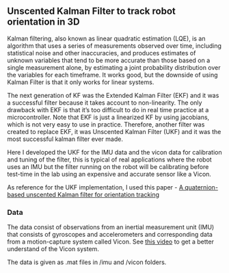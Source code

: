 ## Unscented Kalman Filter to track robot orientation in 3D
Kalman filtering, also known as linear quadratic estimation (LQE), is an algorithm that uses a series of measurements observed over time, including statistical noise and other inaccuracies, and produces estimates of unknown variables that tend to be more accurate than those based on a single measurement alone, by estimating a joint probability distribution over the variables for each timeframe. It works good, but the downside of using Kalman Filter is that it only works for linear systems.

The next generation of KF was the Extended Kalman Filter (EKF) and it was a successful filter because it takes account to non-linearity. The only drawback with EKF is that it’s too difficult to do in real time practice at a microcontroller. Note that EKF is just a linearized KF by using jacobians, which is not very easy to use in practice. Therefore, another filter was created to replace EKF, it was Unscented Kalman Filter (UKF) and it was the most successful kalman filter ever made. 

Here I developed the UKF for the IMU data and the vicon data for calibration and tuning of the filter, this is typical of real applications where the robot uses an IMU but the filter running on the robot will be calibrating before test-time in the lab using an expensive and accurate sensor like a Vicon.

As reference for the UKF implementation, I used this paper - [A quaternion-based unscented Kalman filter for orientation tracking](https://ieeexplore.ieee.org/document/1257247) 

### Data
The data consist of observations from an inertial measurement unit (IMU) that consists of gyroscopes and accelerometers and corresponding data from a motion-capture system called Vicon. See [this video](https://www.youtube.com/watch?v=qgS1pwsHQIA&ab_channel=TravisErickson) to get a better understand of the Vicon system.

The data is given as .mat files in /imu and /vicon folders.

